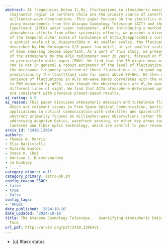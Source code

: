```yaml
---
abstract: At frequencies below 1\,Hz, fluctuations in atmospheric emission in the
  Chajnantor region in northern Chile are the primary source of interference for bolometric
  millimeter-wave observations. This paper focuses on the statistics of these fluctuations
  using measurements from the Atacama Cosmology Telescope (ACT) and the Atacama Pathfinder
  Experiment (APEX) water vapor radiometer. After introducing a method for separating
  atmospheric effects from other systematic effects, we present a direct measurement
  of the temporal outer scale of turbulence of $\tau_0\approx50$ s corresponding to
  a spatial scale of $L_0\approx500$ m. At smaller scales, the fluctuations are well
  described by the Kolmogorov 2/3 power law until, at yet smaller scales, the effects
  of beam smearing become important. As a part of this study, we present measurements
  of the atmosphere by the APEX radiometer over 20 years, focused on fluctuations
  in precipitable water vapor (PWV). We find that the 30-minute mean of the total
  PWV is not in general a robust estimator of the level of fluctuations. We show that
  the microwave frequency spectrum of these fluctuations is in good agreement with
  predictions by the \texttt{am} code for bands above 90~GHz. We then show that the
  variance of fluctuations in ACTs mm-wave bands correlates with the variance of fluctuations
  in PWV measured by APEX, even though the observatories are 6\,km apart and observe
  different lines of sight. We find that ACTs atmosphere-determined optical efficiencies
  are consistent with previous planet-based results.
ai_rating: 4.5
ai_reason: This paper discusses atmospheric emission and turbulence fluctuations,
  which are relevant issues in Free Space Optical Communication, particularly for
  applications in optical communication with satellites and spacecraft. However, the
  abstract primarily focuses on millimeter-wave observations rather than explicitly
  addressing Adaptive Optics, wavefront sensing, or other key areas such as photonic
  lanterns and fiber optic technology, which are central to your research.
arxiv_id: '2410.13064'
authors:
- Thomas W. Morris
- Elia Battistelli
- Ricardo Bustos
- Steve K. Choi
- Adriaan J. Duivenvoorden
- Jo Dunkley
- '...'
category_others: null
category_primary: astro-ph.IM
config_reason_FSOC:
- false
- true
- false
config_tags:
- '#FSOC'
date_published: '2024-10-16'
date_updated: '2024-10-16'
title: The Atacama Cosmology Telescope... Quantifying Atmospheric Emission above Cerro
  Toco
url_pdf: http://arxiv.org/pdf/2410.13064v1
---
```

 - [u] #task status
